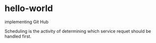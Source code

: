 # hello-world
implementing Git Hub


Scheduling is the activity of determining which service requet should be handled first.
